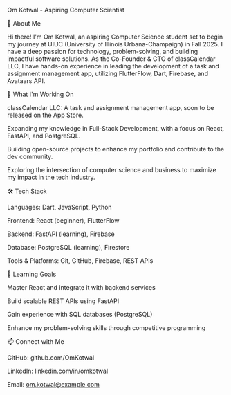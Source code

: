 Om Kotwal - Aspiring Computer Scientist

🚀 About Me

Hi there! I'm Om Kotwal, an aspiring Computer Science student set to begin my journey at UIUC (University of Illinois Urbana-Champaign) in Fall 2025. I have a deep passion for technology, problem-solving, and building impactful software solutions. As the Co-Founder & CTO of classCalendar LLC, I have hands-on experience in leading the development of a task and assignment management app, utilizing FlutterFlow, Dart, Firebase, and Avataars API.

🎯 What I'm Working On

classCalendar LLC: A task and assignment management app, soon to be released on the App Store.

Expanding my knowledge in Full-Stack Development, with a focus on React, FastAPI, and PostgreSQL.

Building open-source projects to enhance my portfolio and contribute to the dev community.

Exploring the intersection of computer science and business to maximize my impact in the tech industry.

🛠️ Tech Stack

Languages: Dart, JavaScript, Python

Frontend: React (beginner), FlutterFlow

Backend: FastAPI (learning), Firebase

Database: PostgreSQL (learning), Firestore

Tools & Platforms: Git, GitHub, Firebase, REST APIs

🌱 Learning Goals

Master React and integrate it with backend services

Build scalable REST APIs using FastAPI

Gain experience with SQL databases (PostgreSQL)

Enhance my problem-solving skills through competitive programming

📫 Connect with Me

GitHub: github.com/OmKotwal

LinkedIn: linkedin.com/in/omkotwal

Email: om.kotwal@example.com
